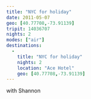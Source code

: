 ```yaml
---
title: "NYC for holiday"
date: 2011-05-07
geo: [40.77708,-73.91139]
tripit: 14036707
nights: 2
modes: ["air"]
destinations:
  -
    title: "NYC for holiday"
    nights: 2
    location: "Ace Hotel"
    geo: [40.77708,-73.91139]
---
```


with Shannon
